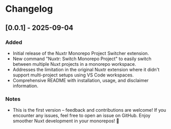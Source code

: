 # Changelog

## [0.0.1] - 2025-09-04

### Added
- Initial release of the Nuxtr Monorepo Project Switcher extension.
- New command "Nuxtr: Switch Monorepo Project" to easily switch between multiple Nuxt projects in a monorepo workspace.
- Addresses the limitation in the original Nuxtr extension where it didn't support multi-project setups using VS Code workspaces.
- Comprehensive README with installation, usage, and disclaimer information.

### Notes
- This is the first version – feedback and contributions are welcome! If you encounter any issues, feel free to open an issue on GitHub. Enjoy smoother Nuxt development in your monorepos! 🚀
